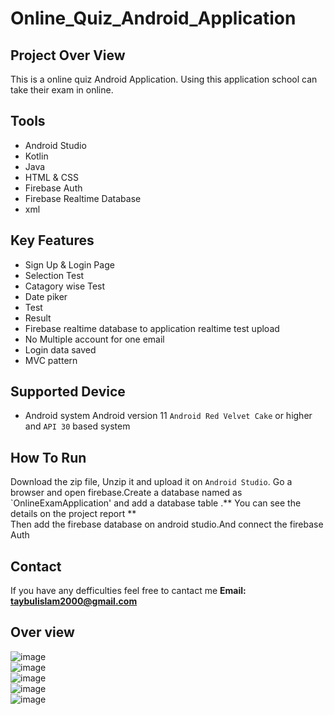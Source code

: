 # Online_Quiz_Android_Application

## Project Over View
This is a online quiz Android Application. Using this application school can take their exam in online.

## Tools
- Android Studio
- Kotlin
- Java
- HTML & CSS
- Firebase Auth
- Firebase Realtime Database
- xml

## Key Features
- Sign Up & Login Page
- Selection Test
- Catagory wise Test
- Date piker
- Test
- Result
- Firebase realtime database to application realtime test upload
- No Multiple account for one email
- Login data saved
- MVC pattern

## Supported Device
- Android system Android version 11 `Android Red Velvet Cake` or higher and `API 30` based system

## How To Run
Download the zip file, Unzip it and upload it on `Android Studio`. Go a browser and open firebase.Create a database named as `OnlineExamApplication' and add a database table .** You can see the details on the project report ** <br>
Then add the firebase database on android studio.And connect the firebase Auth

## Contact
If you have any defficulties feel free to cantact me
**Email: taybulislam2000@gmail.com**

## Over view
![image](https://user-images.githubusercontent.com/71148170/222744218-2cf8ae14-91cf-4fb2-97df-d01668344834.png)<br>
![image](https://user-images.githubusercontent.com/71148170/222744275-91f7d136-a83b-4548-b6a2-908f00dab08d.png)<br>
![image](https://user-images.githubusercontent.com/71148170/222744335-764642eb-cd5b-481c-967f-4c54c82d5a54.png)<br>
![image](https://user-images.githubusercontent.com/71148170/222744374-c154cd12-3315-4acc-9b5c-e0ffb5631a6c.png)<br>
![image](https://user-images.githubusercontent.com/71148170/222744426-560a3e98-8127-4b49-9787-2018f83777a2.png)
